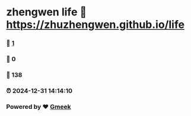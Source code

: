 # zhengwen life :link: https://zhuzhengwen.github.io/life 
### :page_facing_up: [1](https://zhuzhengwen.github.io/life/tag.html) 
### :speech_balloon: 0 
### :hibiscus: 138 
### :alarm_clock: 2024-12-31 14:14:10 
### Powered by :heart: [Gmeek](https://github.com/Meekdai/Gmeek)
